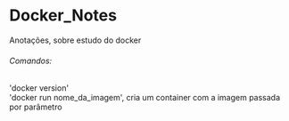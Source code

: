 # Docker_Notes
Anotações, sobre estudo do docker

###### Comandos:
'docker version'  
'docker run nome_da_imagem', cria um container com a imagem passada por parâmetro
